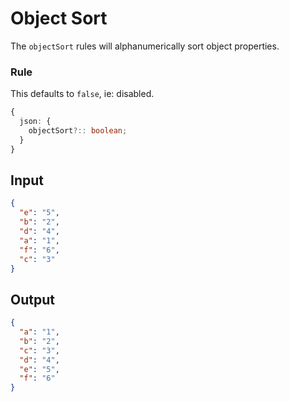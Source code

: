 # Object Sort

The `objectSort` rules will alphanumerically sort object properties.

### Rule

This defaults to `false`, ie: disabled.

```typescript
{
  json: {
    objectSort?:: boolean;
  }
}
```

## Input

```json
{
  "e": "5",
  "b": "2",
  "d": "4",
  "a": "1",
  "f": "6",
  "c": "3"
}
```

## Output

```json
{
  "a": "1",
  "b": "2",
  "c": "3",
  "d": "4",
  "e": "5",
  "f": "6"
}
```
